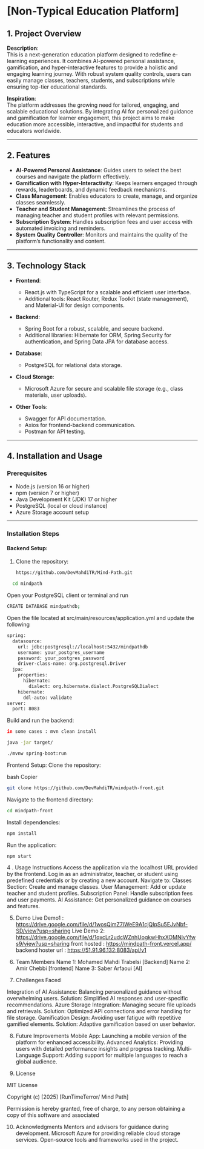 # [Non-Typical Education Platform]

## 1. Project Overview

**Description**:  
This is a next-generation education platform designed to redefine e-learning experiences. It combines AI-powered personal assistance, gamification, and hyper-interactive features to provide a holistic and engaging learning journey. With robust system quality controls, users can easily manage classes, teachers, students, and subscriptions while ensuring top-tier educational standards.

**Inspiration**:  
The platform addresses the growing need for tailored, engaging, and scalable educational solutions. By integrating AI for personalized guidance and gamification for learner engagement, this project aims to make education more accessible, interactive, and impactful for students and educators worldwide.

---

## 2. Features

- **AI-Powered Personal Assistance**: Guides users to select the best courses and navigate the platform effectively.
- **Gamification with Hyper-Interactivity**: Keeps learners engaged through rewards, leaderboards, and dynamic feedback mechanisms.
- **Class Management**: Enables educators to create, manage, and organize classes seamlessly.
- **Teacher and Student Management**: Streamlines the process of managing teacher and student profiles with relevant permissions.
- **Subscription System**: Handles subscription fees and user access with automated invoicing and reminders.
- **System Quality Controller**: Monitors and maintains the quality of the platform’s functionality and content.

---

## 3. Technology Stack

- **Frontend**:  
  - React.js with TypeScript for a scalable and efficient user interface.
  - Additional tools: React Router, Redux Toolkit (state management), and Material-UI for design components.

- **Backend**:  
  - Spring Boot for a robust, scalable, and secure backend.
  - Additional libraries: Hibernate for ORM, Spring Security for authentication, and Spring Data JPA for database access.

- **Database**:  
  - PostgreSQL for relational data storage.

- **Cloud Storage**:  
  - Microsoft Azure for secure and scalable file storage (e.g., class materials, user uploads).

- **Other Tools**:  
  - Swagger for API documentation.
  - Axios for frontend-backend communication.
  - Postman for API testing.

---

## 4. Installation and Usage

### **Prerequisites**

- Node.js (version 16 or higher)
- npm (version 7 or higher)
- Java Development Kit (JDK) 17 or higher
- PostgreSQL (local or cloud instance)
- Azure Storage account setup

---

### **Installation Steps**

#### Backend Setup:

1. Clone the repository:
   ```bash
   https://github.com/DevMahdiTR/Mind-Path.git

```bash
  cd mindpath
```

Open your PostgreSQL client or terminal and run
```bash
CREATE DATABASE mindpathdb;
```
Open the file located at src/main/resources/application.yml and update the following
```bash
spring:
  datasource:
    url: jdbc:postgresql://localhost:5432/mindpathdb
    username: your_postgres_username
    password: your_postgres_password
    driver-class-name: org.postgresql.Driver
  jpa:
    properties:
      hibernate:
        dialect: org.hibernate.dialect.PostgreSQLDialect
    hibernate:
      ddl-auto: validate
server:
  port: 8083

```
Build and run the backend:
```bash
in some cases : mvn clean install

java -jar target/

./mvnw spring-boot:run
```
Frontend Setup:
Clone the repository:

bash
Copier
```bash
git clone https://github.com/DevMahdiTR/mindpath-front.git
```
Navigate to the frontend directory:

```bash
cd mindpath-front
```

Install dependencies:


```bash
npm install
```

Run the application:
```bash
npm start
```

4 . Usage Instructions
Access the application via the localhost URL provided by the frontend.
Log in as an administrator, teacher, or student using predefined credentials or by creating a new account.
Navigate to:
Classes Section: Create and manage classes.
User Management: Add or update teacher and student profiles.
Subscription Panel: Handle subscription fees and user payments.
AI Assistance: Get personalized guidance on courses and features.

5. Demo
Live Demo1 : https://drive.google.com/file/d/1wosQimZ7lWeE9A1cjQIpSu5EJvNbf-SD/view?usp=sharing
Live Demo 2: https://drive.google.com/file/d/1qxcLr2udcWZnhUogkwHhxXOMNIvYfws9/view?usp=sharing
front hosted : https://mindpath-front.vercel.app/
backend hoster url : https://51.91.96.132:8083/api/v1 

6. Team Members
Name 1: Mohamed Mahdi Trabelsi [Backend]
Name 2: Amir Chebbi [frontend]
Name 3: Saber Arfaoui [AI]

7. Challenges Faced

Integration of AI Assistance: Balancing personalized guidance without overwhelming users.
Solution: Simplified AI responses and user-specific recommendations.
Azure Storage Integration: Managing secure file uploads and retrievals.
Solution: Optimized API connections and error handling for file storage.
Gamification Design: Avoiding user fatigue with repetitive gamified elements.
Solution: Adaptive gamification based on user behavior.


8. Future Improvements
Mobile App: Launching a mobile version of the platform for enhanced accessibility.
Advanced Analytics: Providing users with detailed performance insights and progress tracking.
Multi-Language Support: Adding support for multiple languages to reach a global audience.


9. License

MIT License

Copyright (c) [2025] [RunTimeTerror/ Mind Path]

Permission is hereby granted, free of charge, to any person obtaining a copy of this software and associated


10. Acknowledgments
Mentors and advisors for guidance during development.
Microsoft Azure for providing reliable cloud storage services.
Open-source tools and frameworks used in the project.

